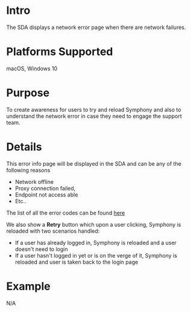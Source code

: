 # Intro
The SDA displays a network error page when there are network failures.

# Platforms Supported
macOS, Windows 10

# Purpose
To create awareness for users to try and reload Symphony and also to understand the network error in case they need to engage the support team.

# Details
This error info page will be displayed in the SDA and can be any of the following reasons

- Network offline
- Proxy connection failed,
- Endpoint not access able
- Etc..

The list of all the error codes can be found [here](https://cs.chromium.org/chromium/src/net/base/net_error_list.h)

We also show a **Retry** button which upon a user clicking, Symphony is reloaded with two scenarios handled:
- If a user has already logged in, Symphony is reloaded and a user doesn't need to login
- If a user hasn't logged in yet or is on the verge of it, Symphony is reloaded and user is taken back to the login page

# Example
N/A
